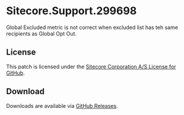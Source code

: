 # Sitecore.Support.299698
Global Excluded metric is not correct when excluded list has teh same recipients as Global Opt Out.

## License  
This patch is licensed under the [Sitecore Corporation A/S License for GitHub](https://github.com/sitecoresupport/Sitecore.Support.299698/blob/master/LICENSE).  

## Download  
Downloads are available via [GitHub Releases](https://github.com/sitecoresupport/Sitecore.Support.299698/releases).  
